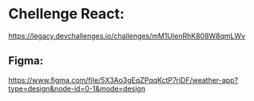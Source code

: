 # Chellenge React:
https://legacy.devchallenges.io/challenges/mM1UIenRhK808W8qmLWv



## Figma: 
https://www.figma.com/file/5X3Ao3gEqZPqqKctP7riDF/weather-app?type=design&node-id=0-1&mode=design